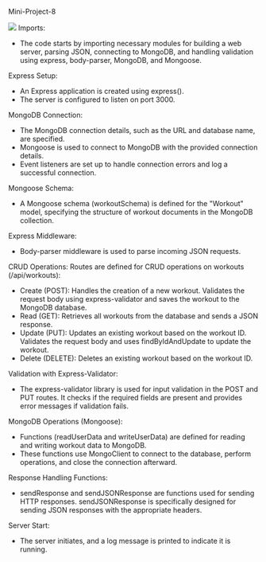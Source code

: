 Mini-Project-8

<a href="https://codeclimate.com/github/Sukhmandeep04/ProjectsMini/maintainability"><img src="https://api.codeclimate.com/v1/badges/88d8c12f03478b996b4d/maintainability" /></a>
Imports:
- The code starts by importing necessary modules for building a web server, parsing JSON, connecting to MongoDB, and handling validation using express, body-parser, MongoDB, and Mongoose.

Express Setup:
- An Express application is created using express().
- The server is configured to listen on port 3000.

MongoDB Connection:
- The MongoDB connection details, such as the URL and database name, are specified.
- Mongoose is used to connect to MongoDB with the provided connection details.
- Event listeners are set up to handle connection errors and log a successful connection.

Mongoose Schema:
- A Mongoose schema (workoutSchema) is defined for the "Workout" model, specifying the structure of workout documents in the MongoDB collection.

Express Middleware:
- Body-parser middleware is used to parse incoming JSON requests.

CRUD Operations:
Routes are defined for CRUD operations on workouts (/api/workouts):
- Create (POST): Handles the creation of a new workout. Validates the request body using express-validator and saves the workout to the MongoDB database.
- Read (GET): Retrieves all workouts from the database and sends a JSON response.
- Update (PUT): Updates an existing workout based on the workout ID. Validates the request body and uses findByIdAndUpdate to update the workout.
- Delete (DELETE): Deletes an existing workout based on the workout ID.

Validation with Express-Validator:
- The express-validator library is used for input validation in the POST and PUT routes. It checks if the required fields are present and provides error messages if validation fails.

MongoDB Operations (Mongoose):
- Functions (readUserData and writeUserData) are defined for reading and writing workout data to MongoDB.
- These functions use MongoClient to connect to the database, perform operations, and close the connection afterward.

Response Handling Functions:
- sendResponse and sendJSONResponse are functions used for sending HTTP responses. sendJSONResponse is specifically designed for sending JSON responses with the appropriate headers.

Server Start:
- The server initiates, and a log message is printed to indicate it is running.

